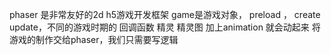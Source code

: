 phaser 是非常友好的2d h5游戏开发框架
game是游戏对象，
preload ， create update，不同的游戏时期的
回调函数
精灵 精灵图 加上animation 就会动起来
将游戏的制作交给phaser，我们只需要写逻辑